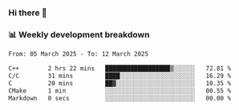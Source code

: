 ### Hi there 👋

### 📊 Weekly development breakdown
<!--START_SECTION:waka-->

```txt
From: 05 March 2025 - To: 12 March 2025

C++        2 hrs 22 mins   ██████████████████▒░░░░░░   72.81 %
C/C        31 mins         ████░░░░░░░░░░░░░░░░░░░░░   16.29 %
C          20 mins         ██▓░░░░░░░░░░░░░░░░░░░░░░   10.35 %
CMake      1 min           ░░░░░░░░░░░░░░░░░░░░░░░░░   00.55 %
Markdown   0 secs          ░░░░░░░░░░░░░░░░░░░░░░░░░   00.00 %
```

<!--END_SECTION:waka-->
